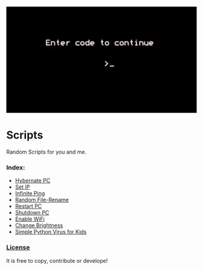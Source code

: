 ![Scripts](Resources/code.gif)

# Scripts
Random Scripts for you and me.

### Index:
* [Hybernate PC](https://github.com/shiriskumar/Scripts/blob/master/Hybernate_PC.bat)
* [Set IP](https://github.com/shiriskumar/Scripts/blob/master/IP_set.bat)
* [Infinite Ping](https://github.com/shiriskumar/Scripts/blob/master/InfinitePing.bat)
* [Random File-Rename](https://github.com/shiriskumar/Scripts/blob/master/Random_FIle_Re-Name.bat)
* [Restart PC](https://github.com/shiriskumar/Scripts/blob/master/Restart_PC.bat)
* [Shutdown PC](https://github.com/shiriskumar/Scripts/blob/master/Shutdown_PC.bat)
* [Enable WiFi](https://github.com/shiriskumar/Scripts/blob/master/Wifi-Enable.bat)
* [Change Brightness](https://github.com/shiriskumar/Scripts/blob/master/change_brightness.bat)
* [Simple Python Virus for Kids](https://github.com/shiriskumar/Scripts/blob/master/simple_py_virus.py)


### [License](https://github.com/shiriskumar/Scripts/blob/master/LICENSE)

It is free to copy, contribute or develope!

